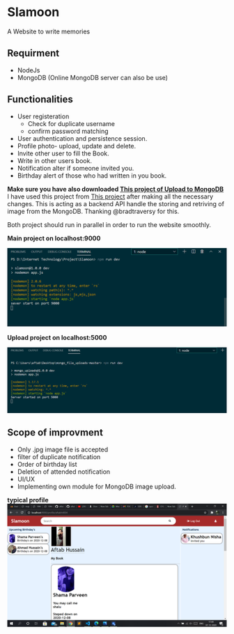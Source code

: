 # Slamoon
A Website to write memories

## Requirment

  * NodeJs
  * MongoDB (Online MongoDB server can also be use)

## Functionalities

  * User registeration
    - Check for duplicate username
    - confirm password matching
  * User authentication and persistence session.
  * Profile photo- upload, update and delete.
  * Invite other user to fill the Book.
  * Write in other users book.
  * Notification alter if someone invited you.
  * Birthday alert of those who had written in you book.
   

**Make sure you have also downloaded [This project of Upload to MongoDB](https://github.com/aftabh4004/Upload-to-mongodb-Slamoon.git)**
I have used this project from [This project](https://github.com/bradtraversy/mongo_file_uploads.git) after making all the necessary changes. This is acting as a backend API handle the storing and retriving of image from the MongoDB.
Thanking @bradtraversy for this.


Both project should run in parallel in order to run the website smoothly.

**Main project on localhost:9000**

![ss main project](ss/mainproject.png)


**Upload project on localhost:5000**

![ss upload project](ss/uploadproject.png)


## Scope of improvment

  * Only .jpg image file is accepted
  * filter of duplicate notification
  * Order of birthday list
  * Deletion of attended notification
  * UI/UX
  * Implementing own module for MongoDB image upload.
  
  
  **typical profile**
![profile](ss/typicalprofile.png)
